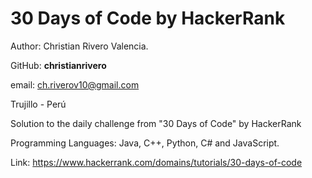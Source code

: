 # 30 Days of Code by HackerRank

Author: Christian Rivero Valencia.

GitHub: **christianrivero**

email: ch.riverov10@gmail.com

Trujillo - Perú

Solution to the daily challenge from "30 Days of Code" by HackerRank

Programming Languages: Java, C++, Python, C# and JavaScript.

Link: https://www.hackerrank.com/domains/tutorials/30-days-of-code

